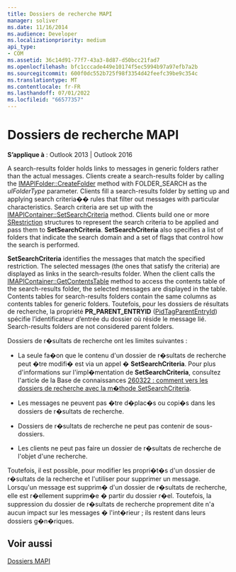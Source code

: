 ```yaml
---
title: Dossiers de recherche MAPI
manager: soliver
ms.date: 11/16/2014
ms.audience: Developer
ms.localizationpriority: medium
api_type:
- COM
ms.assetid: 36c14d91-77f7-43a3-8d87-d50bcc21fad7
ms.openlocfilehash: bfc1cccade449e10174f5ec5994b97a97efb7a2b
ms.sourcegitcommit: 600f0dc552b725f98f3354d42feefc39be9c354c
ms.translationtype: MT
ms.contentlocale: fr-FR
ms.lasthandoff: 07/01/2022
ms.locfileid: "66577357"
---
```

# <a name="mapi-search-folders"></a>Dossiers de recherche MAPI

  
  
**S’applique à** : Outlook 2013 | Outlook 2016 
  
A search-results folder holds links to messages in generic folders rather than the actual messages. Clients create a search-results folder by calling the [IMAPIFolder::CreateFolder](imapifolder-createfolder.md) method with FOLDER_SEARCH as the  _ulFolderType_ parameter. Clients fill a search-results folder by setting up and applying search criteria�� rules that filter out messages with particular characteristics. Search criteria are set up with the [IMAPIContainer::SetSearchCriteria](imapicontainer-setsearchcriteria.md) method. Clients build one or more [SRestriction](srestriction.md) structures to represent the search criteria to be applied and pass them to **SetSearchCriteria**. **SetSearchCriteria** also specifies a list of folders that indicate the search domain and a set of flags that control how the search is performed. 
  
 **SetSearchCriteria** identifies the messages that match the specified restriction. The selected messages (the ones that satisfy the criteria) are displayed as links in the search-results folder. When the client calls the [IMAPIContainer::GetContentsTable](imapicontainer-getcontentstable.md) method to access the contents table of the search-results folder, the selected messages are displayed in the table. Contents tables for search-results folders contain the same columns as contents tables for generic folders. Toutefois, pour les dossiers de résultats de recherche, la propriété **PR_PARENT_ENTRYID** ([PidTagParentEntryId](pidtagparententryid-canonical-property.md)) spécifie l’identificateur d’entrée du dossier où réside le message lié. Search-results folders are not considered parent folders.
  
Dossiers de r�sultats de recherche ont les limites suivantes :
  
- La seule fa�on que le contenu d'un dossier de r�sultats de recherche peut �tre modifi� est via un appel � **SetSearchCriteria**. Pour plus d'informations sur l'impl�mentation de **SetSearchCriteria**, consultez l'article de la Base de connaissances [260322 : comment vers les dossiers de recherche avec la m�thode SetSearchCriteria](/office/client-developer/outlook/mapi/imapicontainer-setsearchcriteria).
    
- Les messages ne peuvent pas �tre d�plac�s ou copi�s dans les dossiers de r�sultats de recherche.
    
- Dossiers de r�sultats de recherche ne peut pas contenir de sous-dossiers. 
    
- Les clients ne peut pas faire un dossier de r�sultats de recherche de l'objet d'une recherche.
    
Toutefois, il est possible, pour modifier les propri�t�s d'un dossier de r�sultats de la recherche et l'utiliser pour supprimer un message. Lorsqu'un message est supprim� d'un dossier de r�sultats de recherche, elle est r�ellement supprim�e � partir du dossier r�el. Toutefois, la suppression du dossier de r�sultats de recherche proprement dite n'a aucun impact sur les messages � l'int�rieur ; ils restent dans leurs dossiers g�n�riques.
  
## <a name="see-also"></a>Voir aussi



[Dossiers MAPI](mapi-folders.md)

